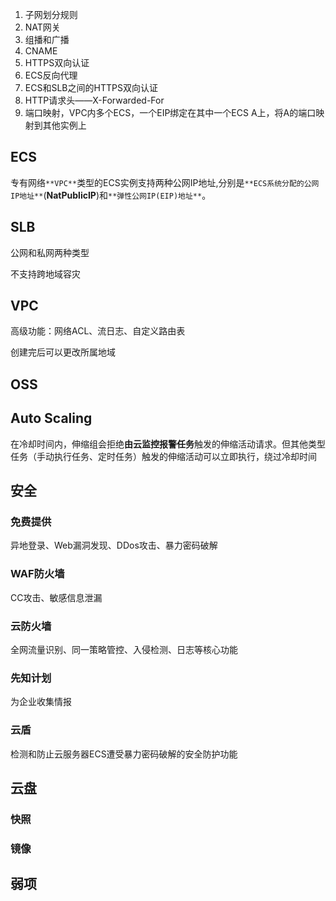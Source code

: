 1. 子网划分规则
2. NAT网关
3. 组播和广播
4. CNAME
5. HTTPS双向认证
6. ECS反向代理
7. ECS和SLB之间的HTTPS双向认证
8. HTTP请求头——X-Forwarded-For
9. 端口映射，VPC内多个ECS，一个EIP绑定在其中一个ECS A上，将A的端口映射到其他实例上



## ECS

专有网络`**VPC**`类型的ECS实例支持两种公网IP地址,分别是`**ECS系统分配的公网IP地址**`(**NatPublicIP**)和`**弹性公网IP(EIP)地址**`。



## SLB

公网和私网两种类型

不支持跨地域容灾



## VPC

高级功能：网络ACL、流日志、自定义路由表

创建完后可以更改所属地域





## OSS



## Auto Scaling

在冷却时间内，伸缩组会拒绝**由云监控报警任务**触发的伸缩活动请求。但其他类型任务（手动执行任务、定时任务）触发的伸缩活动可以立即执行，绕过冷却时间

## 安全

### 免费提供

异地登录、Web漏洞发现、DDos攻击、暴力密码破解



### WAF防火墙

CC攻击、敏感信息泄漏



### 云防火墙

全网流量识别、同一策略管控、入侵检测、日志等核心功能



### 先知计划

为企业收集情报



### 云盾

检测和防止云服务器ECS遭受暴力密码破解的安全防护功能





## 云盘

### 快照

### 镜像



## 弱项

